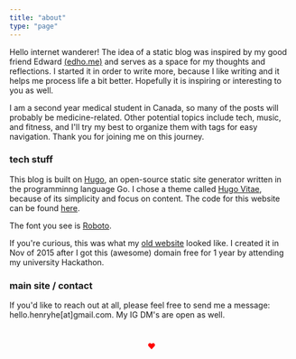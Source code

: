 ```yaml
---
title: "about"
type: "page"
---
```



Hello internet wanderer! The idea of a static blog was inspired by my good friend Edward [(edho.me)](http://edho.me) and serves as a space for my thoughts and reflections. I started it in order to write more, because I like writing and it helps me process life a bit better. Hopefully it is inspiring or interesting to you as well. 

I am a second year medical student in Canada, so many of the posts will probably be medicine-related. Other potential topics include tech, music, and fitness, and I'll try my best to organize them with tags for easy navigation. Thank you for joining me on this journey.

### tech stuff

This blog is built on [Hugo](https://gohugo.io/), an open-source static site generator written in the programminng language Go. I chose a theme called [Hugo Vitae](https://github.com/dataCobra/hugo-vitae), because of its simplicity and focus on content. The code for this website can be found [here](https://github.com/henryhe1/space-vitae).

The font you see is [Roboto](https://fonts.google.com/specimen/Roboto).

If you're curious, this was what my [old website](https://henryhe.me/old-website) looked like. I created it in Nov of 2015 after I got this (awesome) domain free for 1 year by attending my university Hackathon. 


### main site / contact
If you'd like to reach out at all, please feel free to send me a message: hello.henryhe[at]gmail.com. My IG DM's are open as well.

<div style="color:red; text-align: center; padding: 5%;"> &hearts; </div>


